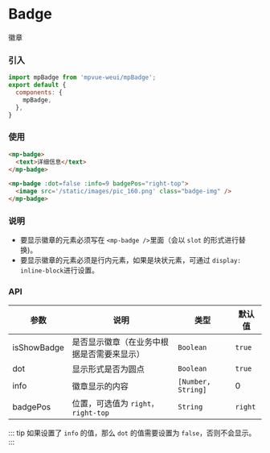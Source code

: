 # Badge

徽章

<imgPreview imgUrl="/assets/badge.png"/>

### 引入

``` js
import mpBadge from 'mpvue-weui/mpBadge';
export default {
  components: {
    mpBadge,
  },
}
```

### 使用

``` html
<mp-badge>
  <text>详细信息</text>
</mp-badge>

<mp-badge :dot=false :info=9 badgePos="right-top">
  <image src='/static/images/pic_160.png' class="badge-img" />
</mp-badge>
```

### 说明

* 要显示徽章的元素必须写在 ` <mp-badge /> `里面（会以 `slot` 的形式进行替换)。
* 要显示徽章的元素必须是行内元素，如果是块状元素，可通过 ` display: inline-block `进行设置。

### API

| 参数 | 说明 | 类型 | 默认值 |
|-----------|-----------|-----------|-------------|
| isShowBadge | 是否显示徽章（在业务中根据是否需要来显示） | `Boolean` | `true` |
| dot | 显示形式是否为圆点 | `Boolean` | `true` |
| info | 徽章显示的内容 | `[Number, String]` | 0 |
| badgePos | 位置，可选值为 `right，right-top`| `String` | `right` |

::: tip
如果设置了 `info` 的值，那么 `dot` 的值需要设置为 `false`，否则不会显示。
:::